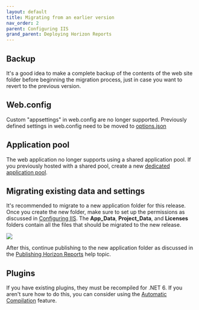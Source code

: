 ```yaml
---
layout: default
title: Migrating from an earlier version
nav_order: 2
parent: Configuring IIS
grand_parent: Deploying Horizon Reports
---
```


## Backup
It's a good idea to make a complete backup of the contents of the web site folder before beginning the migration process, just in case you want to revert to the previous version.

## Web.config
Custom "appsettings" in web.config are no longer supported. Previously defined settings in web.config need to be moved to [options.json](VFPS://Topic/_6010ngw39)

## Application pool
The web application no longer supports using a shared application pool. If you previously hosted with a shared pool, create a new [dedicated application pool](VFPS://Topic/_44z0xpttm).

## Migrating existing data and settings
It's recommended to migrate to a new application folder for this release. Once you create the new folder, make sure to set up the permissions as discussed in [Configuring IIS](VFPS://Topic/_44z0xpttm).
The **App_Data**, **Project_Data**, and **Licenses** folders contain all the files that should be migrated to the new release. 

![](images/remainingfolders.png)

After this, continue publishing to the new application folder as discussed in the [Publishing Horizon Reports](vfps://Topic/_3X60MKZKD) help topic.

## Plugins

If you have existing plugins, they must be recompiled for .NET 6. If you aren't sure how to do this, you can consider using the [Automatic Compilation](vfps://Topic/_6010ufjxa) feature.
